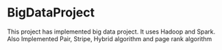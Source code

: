 # BigDataProject
This project has implemented big data project. It uses Hadoop and Spark. Also Implemented Pair, Stripe, Hybrid algorithm and page rank algorithm
